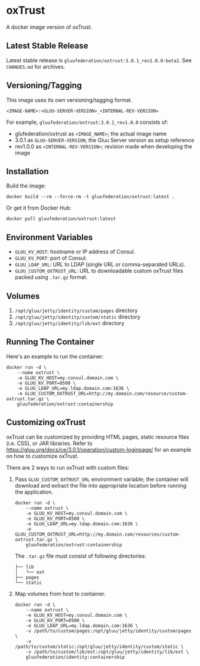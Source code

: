# oxTrust

A docker image version of oxTrust.

## Latest Stable Release

Latest stable release is `gluufederation/oxtrust:3.0.1_rev1.0.0-beta2`. See `CHANGES.md` for archives.

## Versioning/Tagging

This image uses its own versioning/tagging format.

    <IMAGE-NAME>:<GLUU-SERVER-VERSION>_<INTERNAL-REV-VERSION>

For example, `gluufederation/oxtrust:3.0.1_rev1.0.0` consists of:

- glufederation/oxtrust as `<IMAGE_NAME>`; the actual image name
- 3.0.1 as `GLUU-SERVER-VERSION`; the Gluu Server version as setup reference
- rev1.0.0 as `<INTERNAL-REV-VERSION>`; revision made when developing the image

## Installation

Build the image:

```
docker build --rm --force-rm -t gluufederation/oxtrust:latest .
```

Or get it from Docker Hub:

```
docker pull gluufederation/oxtrust:latest
```

## Environment Variables

- `GLUU_KV_HOST`: hostname or IP address of Consul.
- `GLUU_KV_PORT`: port of Consul.
- `GLUU_LDAP_URL`: URL to LDAP (single URL or comma-separated URLs).
- `GLUU_CUSTOM_OXTRUST_URL`: URL to downloadable custom oxTrust files packed using `.tar.gz` format.

## Volumes

1. `/opt/gluu/jetty/identity/custom/pages` directory
2. `/opt/gluu/jetty/identity/custom/static` directory
3. `/opt/gluu/jetty/identity/lib/ext` directory

## Running The Container

Here's an example to run the container:

```
docker run -d \
    --name oxtrust \
    -e GLUU_KV_HOST=my.consul.domain.com \
    -e GLUU_KV_PORT=8500 \
    -e GLUU_LDAP_URL=my.ldap.domain.com:1636 \
    -e GLUU_CUSTOM_OXTRUST_URL=http://my.domain.com/resource/custom-oxtrust.tar.gz \
    gluufederation/oxtrust:containership
```

## Customizing oxTrust

oxTrust can be customized by providing HTML pages, static resource files (i.e. CSS), or JAR libraries.
Refer to https://gluu.org/docs/ce/3.0.1/operation/custom-loginpage/ for an example on how to customize oxTrust.

There are 2 ways to run oxTrust with custom files:

1.  Pass `GLUU_CUSTOM_OXTRUST_URL` environment variable; the container will download and extract the file into
    appropriate location before running the application.

    ```
    docker run -d \
        --name oxtrust \
        -e GLUU_KV_HOST=my.consul.domain.com \
        -e GLUU_KV_PORT=8500 \
        -e GLUU_LDAP_URL=my.ldap.domain.com:1636 \
        -e GLUU_CUSTOM_OXTRUST_URL=http://my.domain.com/resources/custom-oxtrust.tar.gz \
        gluufederation/oxtrust:containership
    ```

    The `.tar.gz` file must consist of following directories:

    ```
    ├── lib
    │   └── ext
    ├── pages
    └── static
    ```

2.  Map volumes from host to container.

    ```
    docker run -d \
        --name oxtrust \
        -e GLUU_KV_HOST=my.consul.domain.com \
        -e GLUU_KV_PORT=8500 \
        -e GLUU_LDAP_URL=my.ldap.domain.com:1636 \
        -v /path/to/custom/pages:/opt/gluu/jetty/identity/custom/pages \
        -v /path/to/custom/static:/opt/gluu/jetty/identity/custom/static \
        -v /path/to/custom/lib/ext:/opt/gluu/jetty/identity/lib/ext \
        gluufederation/identity:containership
    ```
